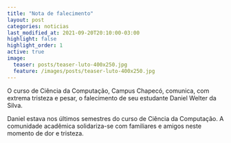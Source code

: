 ```yaml
---
title: "Nota de falecimento"
layout: post
categories: noticias
last_modified_at: 2021-09-20T20:10:00-03:00
highlight: false
highlight_order: 1
active: true
image:
  teaser: posts/teaser-luto-400x250.jpg
  feature: /images/posts/teaser-luto-400x250.jpg
---
```


O curso de Ciência da Computação, Campus Chapecó, comunica, com extrema tristeza e pesar, o falecimento de seu estudante Daniel Welter da Silva.

Daniel estava nos últimos semestres do curso de Ciência da Computação.  A comunidade acadêmica solidariza-se com familiares e amigos neste momento de dor e tristeza.